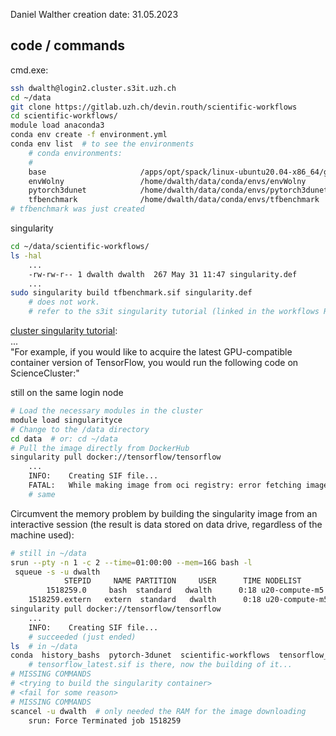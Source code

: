 Daniel Walther
creation date: 31.05.2023

## code / commands
cmd.exe:
```bash
ssh dwalth@login2.cluster.s3it.uzh.ch
cd ~/data
git clone https://gitlab.uzh.ch/devin.routh/scientific-workflows
cd scientific-workflows/
module load anaconda3
conda env create -f environment.yml
conda env list  # to see the environments
    # conda environments:
    #
    base                     /apps/opt/spack/linux-ubuntu20.04-x86_64/gcc-9.3.0/anaconda3-2022.10-4zvvyfdmb3tw45xdxcy7vcuhn5nw2s3i
    envWolny                 /home/dwalth/data/conda/envs/envWolny
    pytorch3dunet            /home/dwalth/data/conda/envs/pytorch3dunet
    tfbenchmark              /home/dwalth/data/conda/envs/tfbenchmark
# tfbenchmark was just created
```

singularity
```bash
cd ~/data/scientific-workflows/
ls -hal
    ...
    -rw-rw-r-- 1 dwalth dwalth  267 May 31 11:47 singularity.def
    ...
sudo singularity build tfbenchmark.sif singularity.def
    # does not work.
    # refer to the s3it singularity tutorial (linked in the workflows README)
```

[cluster singularity tutorial](https://docs.s3it.uzh.ch/cluster/singularity_tutorial/):  
...  
"For example, if you would like to acquire the latest GPU-compatible container version of TensorFlow, you would run the following code on ScienceCluster:"

still on the same login node
```bash
# Load the necessary modules in the cluster
module load singularityce
# Change to the /data directory
cd data  # or: cd ~/data
# Pull the image directly from DockerHub
singularity pull docker://tensorflow/tensorflow
    ...
    INFO:    Creating SIF file...
    FATAL:   While making image from oci registry: error fetching image to cache: while building SIF from layers: while creating squashfs: create command failed: exit status 1: FATAL ERROR: Out of memory (cache_alloc)
    # same
```
Circumvent the memory problem by building the singularity image from an interactive session (the result is data stored on data drive, regardless of the machine used):
```bash
# still in ~/data
srun --pty -n 1 -c 2 --time=01:00:00 --mem=16G bash -l
 squeue -s -u dwalth
            STEPID     NAME PARTITION     USER      TIME NODELIST
        1518259.0     bash  standard   dwalth      0:18 u20-compute-m5
    1518259.extern   extern  standard   dwalth      0:18 u20-compute-m5
singularity pull docker://tensorflow/tensorflow
    ...
    INFO:    Creating SIF file...
    # succeeded (just ended)
ls  # in ~/data
conda  history_bashs  pytorch-3dunet  scientific-workflows  tensorflow_latest.sif  tmp  wolny
    # tensorflow_latest.sif is there, now the building of it...
# MISSING COMMANDS
# <trying to build the singularity container>
# <fail for some reason>
# MISSING COMMANDS
scancel -u dwalth  # only needed the RAM for the image downloading
    srun: Force Terminated job 1518259
```
